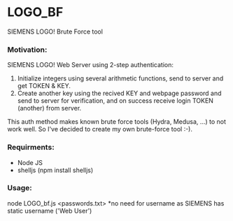 # LOGO_BF
SIEMENS LOGO! Brute Force tool


### Motivation: 
SIEMENS LOGO! Web Server using 2-step authentication:
1. Initialize integers using several arithmetic functions, send to server and get TOKEN & KEY.
2. Create another key using the recived KEY and webpage password and send to server for verification, and on success receive login TOKEN (another) from server.

This auth method makes known brute force tools (Hydra, Medusa, ...) to not work well.
So I've decided to create my own brute-force tool :-).

### Requirments: 
- Node JS 
- shelljs (npm install shelljs)   

### Usage: 
node LOGO_bf.js <LOGO IP> <passwords.txt>
*no need for username as SIEMENS has static username ('Web User')
